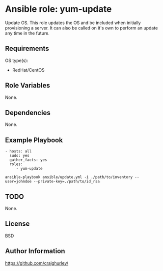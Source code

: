 Ansible role: yum-update
========================

Update OS.  This role updates the OS and be included when initially provisioning a server.  It can also be called on it's own to perform an update any time in the future.

Requirements
------------

OS type(s):
- RedHat/CentOS

Role Variables
--------------

None.

Dependencies
------------

None.

Example Playbook
----------------

    - hosts: all
      sudo: yes
      gather_facts: yes
      roles:
         - yum-update

    ansible-playbook ansible/update.yml -i ./path/to/inventory --user=johndoe --private-key=./path/to/id_rsa

TODO
----

None.

License
-------

BSD

Author Information
------------------

https://github.com/craighurley/
